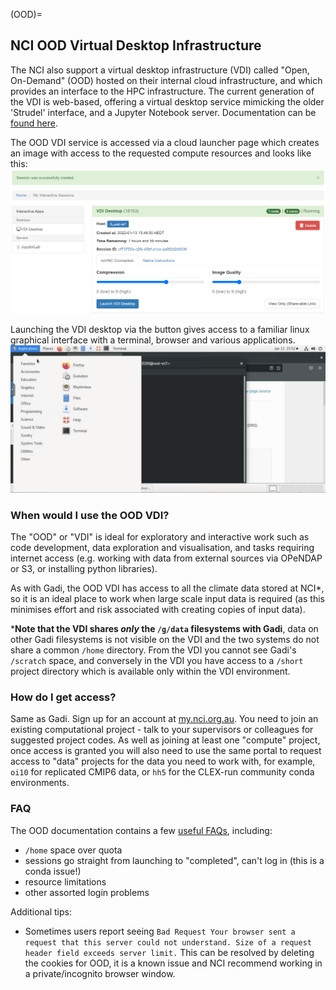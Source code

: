 (OOD)=
## NCI OOD Virtual Desktop Infrastructure

The NCI also support a virtual desktop infrastructure (VDI) called "Open, On-Demand" (OOD) hosted on their internal cloud infrastructure, and which provides an interface to the HPC infrastructure. The current generation of the VDI is web-based, offering a virtual desktop service mimicking the older 'Strudel' interface, and a Jupyter Notebook server. Documentation can be [found here](https://opus.nci.org.au/display/OOD/Open+OnDemand+%28OOD%29+Service).

The OOD VDI service is accessed via a cloud launcher page which creates an image with access to the requested compute resources and looks like this:
![OOD launcher](../images/OOD-launcher.PNG)

Launching the VDI desktop via the button gives access to a familiar linux graphical interface with a terminal, browser and various applications.
![OOD interface](../images/OOD-interface.PNG)

### When would I use the OOD VDI?
The "OOD" or "VDI" is ideal for exploratory and interactive work such as code development, data exploration and visualisation, and tasks requiring internet access (e.g. working with data from external sources via OPeNDAP or S3, or installing python libraries).

As with Gadi, the OOD VDI has access to all the climate data stored at NCI*, so it is an ideal place to work when large scale input data is required (as this minimises effort and risk associated with creating copies of input data). 

\***Note that the VDI shares *only* the `/g/data` filesystems with Gadi**, data on other Gadi filesystems is not visible on the VDI and the two systems do not share a common `/home` directory. From the VDI you cannot see Gadi's `/scratch` space, and conversely in the VDI you have access to a `/short` project directory which is available only within the VDI environment.

### How do I get access?

Same as Gadi. Sign up for an account at [my.nci.org.au](https://my.nci.org.au/mancini/). You need to join an existing computational project - talk to your supervisors or colleagues for suggested project codes. As well as joining at least one "compute" project, once access is granted you will also need to use the same portal to request access to "data" projects for the data you need to work with, for example, `oi10` for replicated CMIP6 data, or `hh5` for the CLEX-run community conda environments.

### FAQ

The OOD documentation contains a few [useful FAQs](https://opus.nci.org.au/display/OOD/OOD+FAQ), including:
- `/home` space over quota
- sessions go straight from launching to "completed", can't log in (this is a conda issue!)
- resource limitations 
- other assorted login problems

Additional tips:
- Sometimes users report seeing `Bad Request
Your browser sent a request that this server could not understand.
Size of a request header field exceeds server limit.`
This can be resolved by deleting the cookies for OOD, it is a known issue and NCI recommend working in a private/incognito browser window.